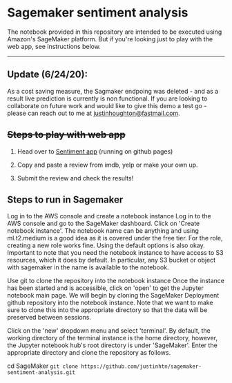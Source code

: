 # Sagemaker sentiment analysis

The notebook provided in this repository are intended to be executed using Amazon's SageMaker platform. But if you're looking just to play with the web app, see instructions below.

---
 ## Update (6/24/20):
 
As a cost saving measure, the Sagmaker endpoing was deleted - and as a result live prediction is currently is non functional. If you are looking to collaborate on future work and would like to give this demo a test go - please can reach out to me at justinhoughton@fastmail.com.

 
 ## ~~Steps to play with web app~~
 
1. Head over to [Sentiment app](https://justinhtn.github.io/sagemaker-sentiment-analysis/) (running on github pages)

2. Copy and paste a review from imdb, yelp or make your own up.

3. Submit the review and check the results!

## Steps to run in Sagemaker

Log in to the AWS console and create a notebook instance
Log in to the AWS console and go to the SageMaker dashboard. Click on 'Create notebook instance'. The notebook name can be anything and using ml.t2.medium is a good idea as it is covered under the free tier. For the role, creating a new role works fine. Using the default options is also okay. Important to note that you need the notebook instance to have access to S3 resources, which it does by default. In particular, any S3 bucket or object with sagemaker in the name is available to the notebook.

Use git to clone the repository into the notebook instance
Once the instance has been started and is accessible, click on 'open' to get the Jupyter notebook main page. We will begin by cloning the SageMaker Deployment github repository into the notebook instance. Note that we want to make sure to clone this into the appropriate directory so that the data will be preserved between sessions.

Click on the 'new' dropdown menu and select 'terminal'. By default, the working directory of the terminal instance is the home directory, however, the Jupyter notebook hub's root directory is under 'SageMaker'. Enter the appropriate directory and clone the repository as follows.

cd SageMaker
`git clone https://github.com/justinhtn/sagemaker-sentiment-analysis.git`
